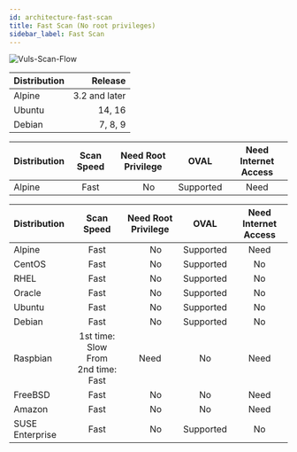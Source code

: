 ```yaml
---
id: architecture-fast-scan
title: Fast Scan (No root privileges)
sidebar_label: Fast Scan
---
```


![Vuls-Scan-Flow](/img/docs/vuls-scan-flow-fast.png)

| Distribution |            Release |
|:-------------|-------------------:|
| Alpine       |    3.2 and later |
| Ubuntu       |              14, 16|
| Debian       |             7, 8, 9|

| Distribution| Scan Speed | Need Root Privilege |       OVAL | Need Internet Access |
|:------------|:----------:|:-------------------:|:----------:|:--------------------:|
| Alpine      | Fast       |　                No |  Supported |                 Need |

| Distribution|                             Scan Speed | Need Root Privilege |       OVAL | Need Internet Access|
|:------------|:--------------------------------------:|:-------------------:|:----------:|:---------------------------------------:|
| Alpine      |                                   Fast |　                No |  Supported |                                    Need |
| CentOS      |                                   Fast |　                No |  Supported |                                      No |
| RHEL        |                                   Fast |　                No |  Supported |                                      No |
| Oracle      |                                   Fast |　                No |  Supported |                                      No |
| Ubuntu      |                                   Fast |　                No |  Supported |                                      No |
| Debian      |                                   Fast |　                No |  Supported |                                      No |
| Raspbian    |1st time: Slow <br> From 2nd time: Fast |                Need |         No |                                    Need |
| FreeBSD     |                                   Fast |　                No |         No |                                    Need |
| Amazon      |                                   Fast |　                No |         No |                                    Need |
| SUSE Enterprise |                               Fast |　                No |  Supported |                                      No |

